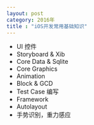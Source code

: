 ```yaml
---
layout: post
category: 2016年
title : "iOS开发常用基础知识"
---
```


- UI 控件
- Storyboard & Xib
- Core Data & Sqlite
- Core Graphics
- Animation
- Block & GCD
- Test Case 编写
- Framework
- Autolayout
- 手势识别，重力感应

